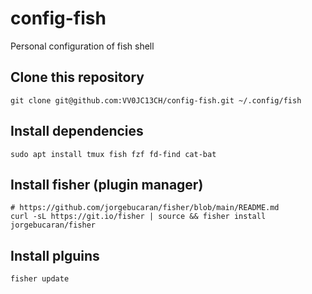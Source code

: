 # config-fish

Personal configuration of fish shell

## Clone this repository

```
git clone git@github.com:VV0JC13CH/config-fish.git ~/.config/fish
```

## Install dependencies

```
sudo apt install tmux fish fzf fd-find cat-bat
```

## Install fisher (plugin manager)

```
# https://github.com/jorgebucaran/fisher/blob/main/README.md
curl -sL https://git.io/fisher | source && fisher install jorgebucaran/fisher
```

## Install plguins

```
fisher update
```
